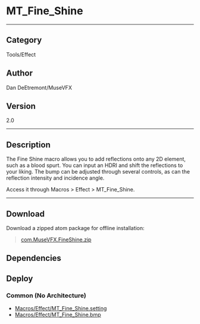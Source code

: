 # MT_Fine_Shine
___

## Category
Tools/Effect

## Author
Dan DeEtremont/MuseVFX

## Version
2.0

___

## Description
<p>The Fine Shine macro allows you to add reflections onto any 2D element, such as a blood spurt. You can input an HDRI and shift the reflections to your liking. The bump can be adjusted through several controls, as can the reflection intensity and incidence angle.</p>

<p>Access it through Macros &gt; Effect &gt; MT_Fine_Shine.</p>

___

## Download

Download a zipped atom package for offline installation:
> [com.MuseVFX.FineShine.zip](https://gitlab.com/WeSuckLess/Reactor/-/archive/master/Reactor-master.zip?path=Atoms/com.MuseVFX.FineShine)  

## Dependencies

## Deploy

### Common (No Architecture)

<ul>
<li><a href="https://gitlab.com/WeSuckLess/Reactor/-/blob/master/Atoms/com.MuseVFX.FineShine/Macros/Effect/MT_Fine_Shine.setting?ref_type=heads">Macros/Effect/MT_Fine_Shine.setting</a></li>
<li><a href="https://gitlab.com/WeSuckLess/Reactor/-/blob/master/Atoms/com.MuseVFX.FineShine/Macros/Effect/MT_Fine_Shine.bmp?ref_type=heads">Macros/Effect/MT_Fine_Shine.bmp</a></li>
</ul>
